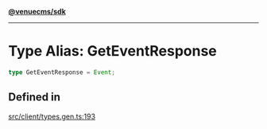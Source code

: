 [**@venuecms/sdk**](../Index.md)

***

# Type Alias: GetEventResponse

```ts
type GetEventResponse = Event;
```

## Defined in

[src/client/types.gen.ts:193](https://github.com/venuecms/sdk/blob/f00451b8a27a69349a724b38e003e82c432884fc/src/client/types.gen.ts#L193)
